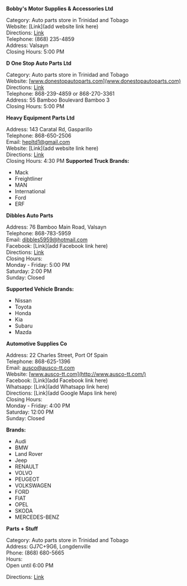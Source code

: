 **Bobby's Motor Supplies & Accessories Ltd**

Category: Auto parts store in Trinidad and Tobago  
Website: [Link](add website link here)  
Directions: [Link](https://www.google.com/maps/dir//Valsayn/@10.6310518,-61.5050894,12z/data=!4m8!4m7!1m0!1m5!1m1!1s0x8c35fdfdcc595559:0x894a3ae2ab5014c2!2m2!1d-61.4226875!2d10.6310625?entry=ttu)  
Telephone: (868) 235-4859  
Address: Valsayn  
Closing Hours: 5:00 PM

**D One Stop Auto Parts Ltd**

Category: Auto parts store in Trinidad and Tobago  
Website: [www.donestopautoparts.com](www.donestopautoparts.com)  
Directions: [Link](https://www.google.com/maps/place/D+One+Stop+Auto+Parts+Ltd/@10.6248907,-61.43576,17z/data=!3m1!4b1!4m6!3m5!1s0x8c35fd045d809de1:0x5b0f0c7e0b51ed90!8m2!3d10.6248854!4d-61.4331851!16s%2Fg%2F11gmyxwysk?entry=ttu)  
Telephone: 868-239-4859 or 868-270-3361  
Address: 55 Bamboo Boulevard Bamboo 3  
Closing Hours: 5:00 PM

**Heavy Equipment Parts Ltd**

Address: 143 Caratal Rd, Gasparillo  
Telephone: 868-650-2506  
Email: hepltd1@gmail.com  
Website: [Link](add website link here)  
Directions: [Link](https://www.google.com/maps/dir/10.6028428,-61.3851904/heavy+equipment+parts/@10.4481421,-61.5828122,11z/data=!3m1!4b1!4m9!4m8!1m1!4e1!1m5!1m1!1s0x8c35f31ebc2d0e81:0x6a6c1e426495060d!2m2!1d-61.4228925!2d10.326091?entry=ttu)  
Closing Hours: 4:30 PM
**Supported Truck Brands:**

- Mack
- Freightliner
- MAN
- International
- Ford
- ERF

**Dibbles Auto Parts**

Address: 76 Bamboo Main Road, Valsayn  
Telephone: 868-783-5959  
Email: dibbles5959@hotmail.com  
Facebook: [Link](add Facebook link here)  
Directions: [Link](https://www.google.com/maps?daddr=76+Bamboo+Main+Road,+Valsayn)  
Closing Hours:  
Monday - Friday: 5:00 PM  
Saturday: 2:00 PM  
Sunday: Closed

**Supported Vehicle Brands:**

- Nissan
- Toyota
- Honda
- Kia
- Subaru
- Mazda

**Automotive Supplies Co**

Address: 22 Charles Street, Port Of Spain  
Telephone: 868-625-1396  
Email: ausco@ausco-tt.com  
Website: [www.ausco-tt.com](http://www.ausco-tt.com/)  
Facebook: [Link](add Facebook link here)  
Whatsapp: [Link](add Whatsapp link here)  
Directions: [Link](add Google Maps link here)  
Closing Hours:  
Monday - Friday: 4:00 PM  
Saturday: 12:00 PM  
Sunday: Closed

**Brands:**

- Audi
- BMW
- Land Rover
- Jeep
- RENAULT
- VOLVO
- PEUGEOT
- VOLKSWAGEN
- FORD
- FIAT
- OPEL
- SKODA
- MERCEDES-BENZ

**Parts + Stuff**

Category: Auto parts store in Trinidad and Tobago  
Address: GJ7C+9G6, Longdenville  
Phone: (868) 680-5665  
Hours:  
Open until 6:00 PM

Directions: [Link](https://www.google.com/maps/dir/10.6028428,-61.3851904/parts+%2B+stuff+auto+supplies+contact+number/@10.5611243,-61.4391366,13z/data=!3m1!4b1!4m9!4m8!1m1!4e1!1m5!1m1!1s0x8c35f91532e14b5f:0xa9c7480058e72150!2m2!1d-61.3787194!2d10.5134338?entry=ttu)
